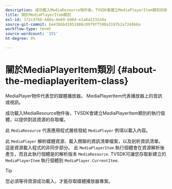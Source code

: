 ```yaml
---
description: 成功載入MediaResource物件後，TVSDK會建立MediaPlayerItem類別的執行個體，以提供對該資源的存取權。
title: 關於MediaPlayerItem類別
exl-id: 372c4766-440a-4e69-b86d-e1a0a2232a9a
source-git-commit: be43bbbd1051886c8979ff590a3197b2a7249b6a
workflow-type: tm+mt
source-wordcount: '151'
ht-degree: 0%

---
```


# 關於MediaPlayerItem類別 {#about-the-mediaplayeritem-class}

MediaPlayer物件代表您的媒體播放器。 MediaPlayerItem代表播放器上的音訊或視訊。

成功載入MediaResource物件後，TVSDK會建立MediaPlayerItem類別的執行個體，以提供對該資源的存取權。

此 `MediaResource` 代表應用程式層核發給 `MediaPlayer` 例項以載入內容。

此 `MediaPlayer` 解析媒體資源、載入關聯的資訊清單檔案，以及剖析資訊清單。 這是資源載入程式的非同步部分。 此 `MediaPlayerItem` 執行個體會在資源解析後產生，而且此執行個體是的解析版本 `MediaResource`. TVSDK可讓您存取新建立的 `MediaPlayerItem` 執行個體到 `MediaPlayer.CurrentItem`.

>[!TIP]
>
>您必須等待資源成功載入，才能存取媒體播放器專案。
